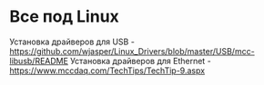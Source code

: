 # Все под Linux
Установка драйверов для USB - https://github.com/wjasper/Linux_Drivers/blob/master/USB/mcc-libusb/README
Установка драйверов для Ethernet - https://www.mccdaq.com/TechTips/TechTip-9.aspx
